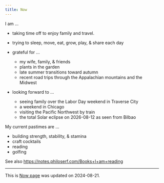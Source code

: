 ```yaml
---
title: Now
---
```


I am …

- taking time off to enjoy family and travel.

- trying to sleep, move, eat, grow, play, & share each day

- grateful for …

  - my wife, family, & friends
  - plants in the garden
  - late summer transitions toward autumn
  - recent road trips through the Appalachian mountains and the Midwest

- looking forward to …
  - seeing family over the Labor Day weekend in Traverse City
  - a weekend in Chicago
  - visiting the Pacific Northwest by train
  - the total Solar eclipse on 2026-08-12 as seen from Bilbao

My current pastimes are …

- building strength, stability, & stamina
- craft cocktails
- reading
- golfing

See also <https://notes.philoserf.com/Books+I+am+reading>

---

This is [Now page](https://nownownow.com/about) was updated on 2024-08-21.
